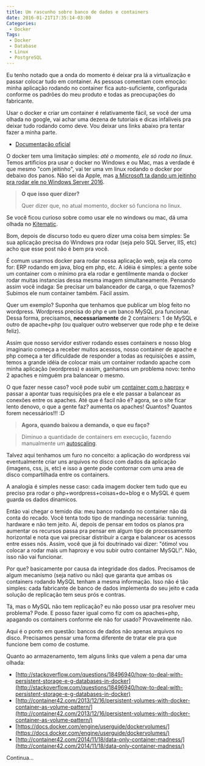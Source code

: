 ```yaml
---
title: Um rascunho sobre banco de dados e containers
date: 2016-01-21T17:35:14-03:00
Categories:
 - Docker
Tags:
 - Docker
 - Database
 - Linux
 - PostgreSQL
---
```


Eu tenho notado que a onda do momento é deixar pra lá a virtualização e passar colocar tudo em container. As pessoas comentam com emoção: minha aplicação rodando no container fica auto-suficiente, configurada conforme os padrões do meu produto e todas as preocupações do fabricante.

Usar o docker e criar um container é relativamente fácil, se você der uma olhada no google, vai achar uma dezena de tutoriais e dicas infalíveis pra deixar tudo rodando como deve. Vou deixar uns links abaixo pra tentar fazer a minha parte.

* [Documentação oficial](https://docs.docker.com/engine/installation/centos/)

O docker tem uma limitação simples: _até o momento, ele só roda no linux_. Temos artificios pra usar o docker no Windows e ou Mac, mas a verdade é que mesmo "com jeitinho", vai ter uma vm linux rodando o docker por debaixo dos panos. Não sei da Apple, mas [a Microsoft ta dando um jeitinho pra rodar ele no Windows Server 2016](https://blog.docker.com/2015/08/tp-docker-engine-windows-server-2016/).


> <strong>O que isso quer dizer?</strong>
>
> Quer dizer que, no atual momento, docker só funciona no linux.

Se você ficou curioso sobre como usar ele no windows ou mac, dá uma olhada no [Kitematic](https://kitematic.com/).

Bom, depois de discurso todo eu quero dizer uma coisa bem simples: Se sua aplicação precisa do Windows pra rodar (seja pelo SQL Server, IIS, etc) acho que esse post não é bem pra você.

É comum usarmos docker para rodar nossa aplicação web, seja ela como for: ERP rodando em java, blog em php, etc. A idéia é simples: a gente sobe um container com o mínimo pra ela rodar e gentilmente manda o docker rodar muitas instancias dessa mesma imagem simultaneamente. Pensando assim você indaga: Se precisar um balanceador de carga, o que fazemos? Subimos ele num container também. Fácil assim.

Quer um exemplo? Suponha que tenhamos que publicar um blog feito no wordpress. Wordpress precisa do php e um banco MySQL pra funcionar. Dessa forma, precisamos, **necessariamente** de 2 containers: 1 de MySQL e outro de apache+php (ou qualquer outro webserver que rode php e te deixe feliz).

Assim que nosso servidor estiver rodando esses containers e nosso blog imaginario começa a receber muitos acessos, nosso container de apache e php começa a ter dificuldade de responder a todas as requisições e assim, temos a grande idéia de colocar mais um container rodando apache com minha aplicação (wordpress) e assim, ganhamos um problema novo: tenho 2 apaches e nimguém pra balancear o mesmo. 

O que fazer nesse caso? você pode subir um [container com o haproxy](https://hub.docker.com/_/haproxy/) e passar a apontar tuas requisições pra ele e ele passar a balancear as conexões entre os apaches. Até que é facil não é? agora, se o site ficar lento denovo, o que a gente faz? aumenta os apaches! Quantos? Quantos forem necessários!!! :D

> **Agora, quando baixou a demanda, o que eu faço?**

> Diminuo a quantidade de containers em execução, fazendo manualmente um [autoscaling](https://en.wikipedia.org/wiki/Autoscaling).

Talvez aqui tenhamos um furo no conceito: a aplicação do wordpress vai eventualmente criar uns arquivos no disco com dados da aplicação (imagens, css, js, etc) e isso a gente pode contornar com uma area de disco compartilhada entre os containers.

A analogia é simples nesse caso: cada imagem docker tem tudo que eu preciso pra rodar o php+wordpress+coisas+do+blog e o MySQL é quem guarda os dados dinamicos.

Então vai chegar o temido dia: meu banco rodando no container não dá conta do recado. Você tenta todo tipo de mandinga necessária: tunning, hardware e não tem jeito. Aí, depois de pensar em todos os planos pra aumentar os recursos passa pra pensar em algum tipo de processamento horizontal e nota que vai precisar distribuir a carga e balancear os acessos entre esses nós. Assim, você que já foi doutrinado vai dizer: "ótimo! vou colocar a rodar mais um haproxy e vou subir outro container MySQL!". Não, isso não vai funcionar.

Por que? basicamente por causa da integridade dos dados. Precisamos de algum mecanismo (seja nativo ou não) que garanta que ambas os containers rodando MySQL tenham a mesma informação. Isso não é tão simples: cada fabricante de banco de dados implementa do seu jeito e cada solução de replicação tem seus prós e contras.

Tá, mas o MySQL não tem replicação? eu não posso usar pra resolver meu problema? Pode. E posso fazer igual como fiz com os apaches+php, apagando os containers conforme ele não for usado? Provavelmente não. 

Aqui é o ponto em questão: bancos de dados não apenas arquivos no disco. Precisamos pensar uma forma diferente de tratar ele pra que funcione bem como de costume.

Quanto ao armazenamento, tem alguns links que valem a pena dar uma olhada:

* [http://stackoverflow.com/questions/18496940/how-to-deal-with-persistent-storage-e-g-databases-in-docker](http://stackoverflow.com/questions/18496940/how-to-deal-with-persistent-storage-e-g-databases-in-docker)
* [http://container42.com/2013/12/16/persistent-volumes-with-docker-container-as-volume-pattern/](http://container42.com/2013/12/16/persistent-volumes-with-docker-container-as-volume-pattern/)
* [https://docs.docker.com/engine/userguide/dockervolumes/](https://docs.docker.com/engine/userguide/dockervolumes/)
* [http://container42.com/2014/11/18/data-only-container-madness/](http://container42.com/2014/11/18/data-only-container-madness/)


Continua...




